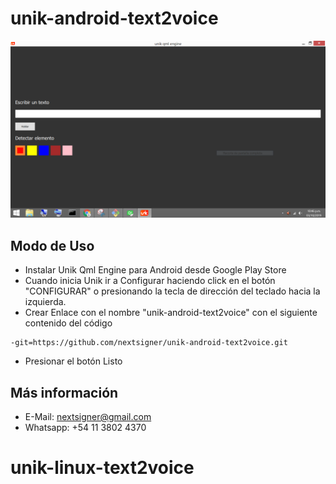 # unik-android-text2voice

![captura de pantalla](https://github.com/nextsigner/unik-windows-text2voice/raw/master/screenshot.png "Captura de Pantalla")

## Modo de Uso

* Instalar Unik Qml Engine para Android desde Google Play Store
* Cuando inicia Unik ir a Configurar haciendo click en el botón "CONFIGURAR" o presionando la tecla de dirección del teclado hacia la izquierda.
* Crear Enlace con el nombre "unik-android-text2voice" con el siguiente contenido del código

```
-git=https://github.com/nextsigner/unik-android-text2voice.git

```

* Presionar el botón Listo

## Más información

* E-Mail: nextsigner@gmail.com
* Whatsapp: +54 11 3802 4370
# unik-linux-text2voice
